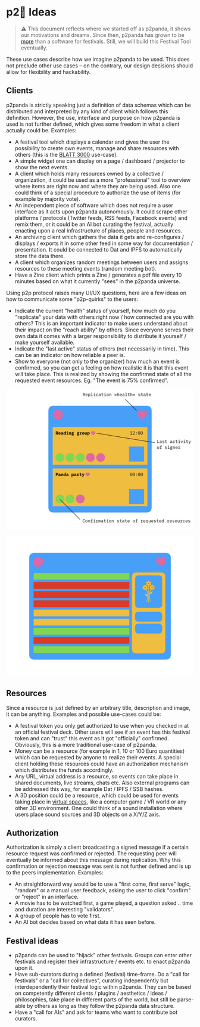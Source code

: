 # p2:panda_face: Ideas

> ⚠️ This document reflects where we started off as p2panda, it shows our motivations and dreams. Since then, p2panda has grown to be [more](https://github.com/p2panda/handbook/) than a software for festivals. Still, we will build this Festival Tool eventually.

These use cases describe how we imagine p2panda to be used. This does not preclude other use cases – on the contrary, our design decisions should allow for flexibility and hackability.

## Clients

p2panda is strictly speaking just a definition of data schemas which can be distributed and interpreted by any kind of client which follows this definition. However, the use, interface and purpose on how p2panda is used is not further defined, which gives some freedom in what a client actually could be. Examples:

- A festival tool which displays a calendar and gives the user the possibility to create own events, manage and share resources with others (this is the [BLATT 3000](https://hoffnung3000.de) use-case).
- A simple widget one can display on a page / dashboard / projector to show the next events.
- A client which holds many resources owned by a collective / organization, it could be used as a more "professional" tool to overview where items are right now and where they are being used. Also one could think of a special procedure to authorize the use of items (for example by majority vote).
- An independent piece of software which does not require a user interface as it acts upon p2panda autonomously. It could scrape other platforms / protocols (Twitter feeds, RSS feeds, Facebook events) and remix them, or it could be an AI bot curating the festival, actually enacting upon a real infrastructure of places, people and resources.
- An archiving client which gathers the data it gets and re-configures / displays / exports it in some other feed in some way for documentation / presentation. It could be connected to Dat and IPFS to automatically store the data there.
- A client which organizes random meetings between users and assigns resources to these meeting events (random meeting bot).
- Have a Zine client which prints a Zine / generates a pdf file every 10 minutes based on what it currently "sees" in the p2panda universe.

Using p2p protocol raises many UI/UX questions, here are a few ideas on how to communicate some "p2p-quirks" to the users:

- Indicate the current "health" status of yourself, how much do you "replicate" your data with others right now / how connected are you with others? This is an important indicator to make users understand about their impact on the "reach ability" by others. Since everyone serves their own data it comes with a larger responsibility to distribute it yourself / make yourself available.
- Indicate the "last active" status of others (not necessarily in time). This can be an indicator on how reliable a peer is.
- Show to everyone (not only to the organizer) how much an event is confirmed, so you can get a feeling on how realistic it is that this event will take place. This is realized by showing the confirmed state of all the requested event resources. Eg. "The event is 75% confirmed".

![UX ideas](https://raw.githubusercontent.com/p2panda/festival-tool/main/images/client.jpg)

![UX ideas](https://raw.githubusercontent.com/p2panda/festival-tool/main/images/client-pro.jpg)

## Resources

Since a resource is just defined by an arbitrary title, description and image, it can be anything. Examples and possible use-cases could be:

- A festival token you only get authorized to use when you checked in at an official festival deck. Other users will see if an event has this festival token and can "trust" this event as it got "officially" confirmed. Obviously, this is a more traditional use-case of p2panda.
- Money can be a resource (for example in 1, 10 or 100 Euro quantities) which can be requested by anyone to realize their events. A special client holding these resources could have an authorization mechanism which distributes the funds accordingly.
- Any URL, virtual address is a resource, so events can take place in shared documents, live streams, chats etc. Also external programs can be addressed this way, for example Dat / IPFS / SSB hashes.
- A 3D position could be a resource, which could be used for events taking place in [virtual spaces](https://github.com/RangerMauve/local-first-cyberspace), like a computer game / VR world or any other 3D environment. One could think of a sound installation where users place sound sources and 3D objects on a X/Y/Z axis.

## Authorization

Authorization is simply a client broadcasting a signed message if a certain resource request was confirmed or rejected. The requesting peer will eventually be informed about this message during replication. Why this confirmation or rejection message was sent is not further defined and is up to the peers implementation. Examples:

- An straightforward way would be to use a "first come, first serve" logic, "random" or a manual user feedback, asking the user to click "confirm" or "reject" in an interface.
- A movie has to be watched first, a game played, a question asked .. time and duration are interesting "validators".
- A group of people has to vote first.
- An AI bot decides based on what data it has seen before.

## Festival ideas

- p2panda can be used to "hijack" other festivals. Groups can enter other festivals and register their infrastructure / events etc. to enact p2panda upon it.
- Have sub-curators during a defined (festival) time-frame. Do a "call for festivals" or a "call for collectives", curating independently but interdependently their festival logic within p2panda. They can be based on competently different clients / plugins / aesthetics / ideas / philosophies, take place in different parts of the world, but still be parse-able by others as long as they follow the p2panda data structure.
- Have a "call for AIs" and ask for teams who want to contribute bot curators.
